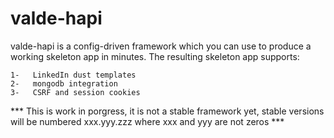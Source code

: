 # valde-hapi
valde-hapi is a config-driven framework which you can use to produce a working skeleton app in minutes.  The resulting skeleton app supports:
 
    1-   LinkedIn dust templates
    2-   mongodb integration 
    3-   CSRF and session cookies 

*** This is work in porgress, it is not a stable framework yet, stable versions will be numbered  xxx.yyy.zzz where xxx and yyy are not zeros *** 



